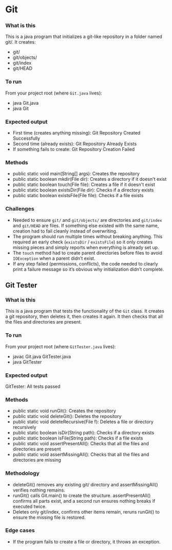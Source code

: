 
# Git

### What is this

This is a java program that initializes a git-like repository in a folder named git/. It creates:

- git/
- git/objects/
- git/index
- git/HEAD

### To run

From your project root (where `Git.java` lives):

- java Git.java
- java Git

### Expected output

- First time (creates anything missing): Git Repository Created Successfully
- Second time (already exists): Git Repository Already Exists
- If something fails to create: Git Repository Creation Failed

### Methods

- public static void main(String[] args): Creates the repository
- public static boolean mkdir(File dir): Creates a directory if it doesn't exist
- public static boolean touch(File file): Creates a file if it doesn't exist
- public static boolean existsDir(File dir): Checks if a directory exists
- public static boolean existsFile(File file): Checks if a file exists

### Challenges

- Needed to ensure `git/` and `git/objects/` are directories and `git/index` and `git/HEAD` are files. If something else existed with the same name, creation had to fail cleanly instead of overwriting.
- The program should run multiple times without breaking anything. This required an early check (`existsDir` / `existsFile`) so it only creates missing pieces and simply reports when everything is already set up.
- The `touch` method had to create parent directories before files to avoid `IOException` when a parent didn’t exist.
- If any step failed (permissions, conflicts), the code needed to clearly print a failure message so it’s obvious why initialization didn’t complete.

## Git Tester

### What is this

This is a java program that tests the functionality of the `Git` class. It creates a git repository, then deletes it, then creates it again. It then checks that all the files and directories are present.

### To run

From your project root (where `GitTester.java` lives):
- javac Git.java GitTester.java
- java GitTester

### Expected output

GitTester: All tests passed

### Methods
- public static void runGit(): Creates the repository
- public static void deleteGit(): Deletes the repository
- public static void deleteRecursive(File f): Deletes a file or directory recursively
- public static boolean isDir(String path): Checks if a directory exists
- public static boolean isFile(String path): Checks if a file exists
- public static void assertPresentAll(): Checks that all the files and directories are present
- public static void assertMissingAll(): Checks that all the files and directories are missing

### Methodology
- deleteGit() removes any existing git/ directory and assertMissingAll() verifies nothing remains.
- runGit() calls Git.main() to create the structure. assertPresentAll() confirms all parts exist, and a second run ensures nothing breaks if executed twice.
- Deletes only git/index, confirms other items remain, reruns runGit() to ensure the missing file is restored.

### Edge cases
- If the program fails to create a file or directory, it throws an exception.